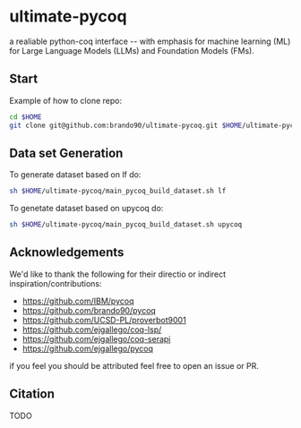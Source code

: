 # ultimate-pycoq
a realiable python-coq interface -- with emphasis for machine learning (ML) for Large Language Models (LLMs) and Foundation Models (FMs).

## Start 
Example of how to clone repo:
```bash
cd $HOME
git clone git@github.com:brando90/ultimate-pycoq.git $HOME/ultimate-pycoq/
```

## Data set Generation
To generate dataset based on lf do:
```bash
sh $HOME/ultimate-pycoq/main_pycoq_build_dataset.sh lf
```
To genetate dataset based on upycoq do:
```bash
sh $HOME/ultimate-pycoq/main_pycoq_build_dataset.sh upycoq
```

## Acknowledgements

 We'd like to thank the following for their directio or indirect inspiration/contributions:
- https://github.com/IBM/pycoq
- https://github.com/brando90/pycoq
- https://github.com/UCSD-PL/proverbot9001
- https://github.com/ejgallego/coq-lsp/
- https://github.com/ejgallego/coq-serapi
- https://github.com/ejgallego/pycoq

if you feel you should be attributed feel free to open an issue or PR.

## Citation

TODO